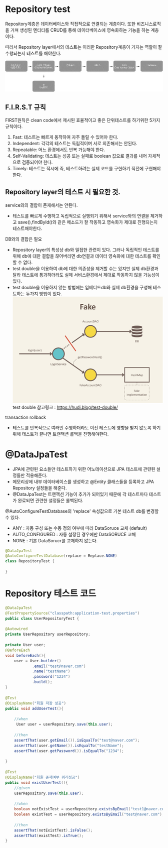 # Repository test
Repository계층은 데이터베이스와 직접적으로 연결되는 계층이다. 또한 비즈니스로직을 거쳐 생성된 엔티티를 CRUD를 통해 데이터베이스에 영속화하는 기능을 하는 계층이다.

따라서 Repository layer에서의 테스트는 이러한 Repository계층이 가지는 역할이 잘 수행되는지 테스트를 해야한다. 

![](image.png)
## F.I.R.S.T 규칙
FIRST원칙은 clean code에서 제시된 효율적이고 좋은 단위테스트를 하기위한 5가지 규칙이다.

1. Fast: 테스트는 빠르게 동작하여 자주 돌릴 수 있어야 한다.
2. Independent: 각각의 테스트는 독립적이며 서로 의존해서는 안된다.
3. Repeatable: 어느 환경에서도 반복 가능해야 한다.
4. Self-Validating: 테스트는 성공 또는 실패로 boolean 값으로 결과를 내어 자체적으로 검증되어야 한다.
5. Timely: 테스트는 적시에 즉, 테스트하려는 실제 코드를 구현하기 직전에 구현해야 한다.

## Repository layer의 테스트 시 필요한 것.

service와의 결합이 존재해서는 안된다.
- 테스트를 빠르게 수행하고 독립적으로 실행되기 위해서 service와의 연결을 제거하고 save(),findById()와 같은 메소드가 잘 작동하고 영속화가 제대로 진행되는지 테스트해야한다.

DB와의 결합은 필요
- Repository layer의 특성상 db와 밀접한 관련이 있다. 그러나 독립적인 테스트를 위해 db에 대한 결합을 끊어버리면 db연결과 데이터 영속화에 대한 테스트를 확인할 수 없다.
- test double을 이용하여 db에 대한 의존성을 제거할 수는 있지만 실제 db환경과 달라 테스트에 통과하더라도 실제 서비스환경에서 제대로 작동하지 않을 가능성이 있다.
- test double을 이용하지 않는 방법에는 임베디드db와 실제 db환경을 구성해 테스트하는 두가지 방법이 있다.
![](fake.png)<br>
test double 참고링크 : https://hudi.blog/test-double/

transaction rollback
- 테스트를 반복적으로 여러번 수행하더라도 이전 테스트에 영향을 받지 않도록 하기 위해 테스트가 끝나면 트랜잭션 롤백을 진행해야한다.

# @DataJpaTest

- JPA에 관련된 요소들만 테스트하기 위한 어노테이션으로 JPA 테스트에 관련된 설정들만 적용해준다.
- 메모리상에 내부 데이터베이스를 생성하고 @Entity 클래스들을 등록하고 JPA Repository 설정들을 해준다. 
- @DataJpaTest는 트랜잭션 기능이 추가가 되어있기 때문에 각 테스트마다 테스트가 완료되면 관련한 설정들은 롤백된다.

@AutoConfigureTestDatabase의 'replace' 속성값으로 기본 테스트 db를 변경할 수 있다.
- ANY :  자동 구성 또는 수동 정의 여부에 따라 DataSoruce 교체 (default)
- AUTO_CONFIGURED : 자동 설정된 경우에만 DataSORUCE 교체
- NONE : 기본 DataSorucr를 교체하지 않는다.
```java
@DataJpaTest
@AutoConfigureTestDatabase(replace = Replace.NONE)
class RepositoryTest {

}
```

# Repository 테스트 코드
```java
@DataJpaTest
@TestPropertySource("classpath:application-test.properties")
public class UserRepositoryTest {

@Autowired
private UserRepository userRepository;

private User user;
@BeforeEach
void beforeEach(){
    user = User.builder()
            .email("test@naver.com")
            .name("testName")
            .password("1234")
            .build();
}

@Test
@DisplayName("회원 저장 성공")
public void addUserTest(){

    //when
     User user = userRepository.save(this.user);

    //then
    assertThat(user.getEmail()).isEqualTo("test@naver.com");
    assertThat(user.getName()).isEqualTo("testName");
    assertThat(user.getPassword()).isEqualTo("1234");

}

@Test
@DisplayName("회원 존재여부 쿼리성공")
public void existUserTest(){
    //given
    userRepository.save(this.user);

    //when
    boolean notExistTest = userRepository.existsByEmail("test1@naver.com");
    boolean existTest = userRepository.existsByEmail("test@naver.com");

    //then
    assertThat(notExistTest).isFalse();
    assertThat(existTest).isTrue();
}

```